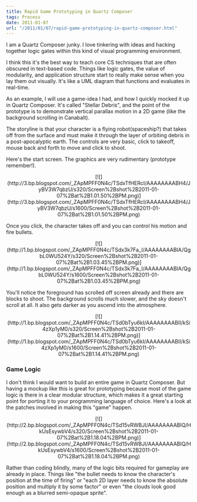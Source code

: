 ```yaml
---
title: Rapid Game Prototyping in Quartz Composer
tags: Process
date: 2011-01-07
url: "/2011/01/07/rapid-game-prototyping-in-quartz-composer.html"
---
```

I am a Quartz Composer junky. I love tinkering with ideas and hacking together logic gates within this kind of visual programming environment.

I think this it's the best way to teach core CS techniques that are often obscured in text-based code. Things like logic gates, the value of modularity, and application structure start to really make sense when you lay them out visually. It's like a UML diagram that functions and evaluates in real-time.

As an example, I will use a game-idea I had, and how I quickly mocked it up in Quartz Composer. It's called "Stellar Debris", and the point of the prototype is to demonstrate vertical parallax motion in a 2D game (like the background scrolling in Canabalt).

The storyline is that your character is a flying robot(spaceship?) that takes off from the surface and must make it through the layer of orbiting debris in a post-apocalyptic earth. The controls are very basic, click to takeoff, mouse back and forth to move and click to shoot.

Here's the start screen. The graphics are very rudimentary (prototype remember!).
<div class="separator" style="clear: both; text-align: center;">[![](http://3.bp.blogspot.com/_ZApMPFF0N4c/TSdxTfHERcI/AAAAAAAABH4/JyBV3W7qbzU/s320/Screen%2Bshot%2B2011-01-07%2Bat%2B1.01.50%2BPM.png)](http://3.bp.blogspot.com/_ZApMPFF0N4c/TSdxTfHERcI/AAAAAAAABH4/JyBV3W7qbzU/s1600/Screen%2Bshot%2B2011-01-07%2Bat%2B1.01.50%2BPM.png)</div>

Once you click, the character takes off and you can control his motion and fire bullets.
<div class="separator" style="clear: both; text-align: center;">[![](http://1.bp.blogspot.com/_ZApMPFF0N4c/TSdx3k7Fa_I/AAAAAAAABIA/QgbL0WU524Y/s320/Screen%2Bshot%2B2011-01-07%2Bat%2B1.03.45%2BPM.png)](http://1.bp.blogspot.com/_ZApMPFF0N4c/TSdx3k7Fa_I/AAAAAAAABIA/QgbL0WU524Y/s1600/Screen%2Bshot%2B2011-01-07%2Bat%2B1.03.45%2BPM.png)</div>

You'll notice the foreground has scrolled off screen already and there are blocks to shoot. The background scrolls much slower, and the sky doesn't scroll at all. It also gets darker as you ascend into the atmosphere.
<div class="separator" style="clear: both; text-align: center;">[![](http://1.bp.blogspot.com/_ZApMPFF0N4c/TSd0bTyu6kI/AAAAAAAABII/kSi4zXp1yM0/s320/Screen%2Bshot%2B2011-01-07%2Bat%2B1.14.41%2BPM.png)](http://1.bp.blogspot.com/_ZApMPFF0N4c/TSd0bTyu6kI/AAAAAAAABII/kSi4zXp1yM0/s1600/Screen%2Bshot%2B2011-01-07%2Bat%2B1.14.41%2BPM.png)</div>

### Game Logic

I don't think I would want to build an entire game in Quartz Composer. But having a mockup like this is great for prototyping because most of the game logic is there in a clear modular structure, which makes it a great starting point for porting it to your programming language of choice. Here's a look at the patches involved in making this "game" happen.
<div class="separator" style="clear: both; text-align: center;">[![](http://2.bp.blogspot.com/_ZApMPFF0N4c/TSd15vRWBJI/AAAAAAAABIQ/HkUsEsywbV4/s320/Screen%2Bshot%2B2011-01-07%2Bat%2B1.18.04%2BPM.png)](http://2.bp.blogspot.com/_ZApMPFF0N4c/TSd15vRWBJI/AAAAAAAABIQ/HkUsEsywbV4/s1600/Screen%2Bshot%2B2011-01-07%2Bat%2B1.18.04%2BPM.png)</div>

Rather than coding blindly, many of the logic bits required for gameplay are already in place. Things like "the bullet needs to know the character's position at the time of firing" or "each 2D layer needs to know the absolute position and multiply it by some factor" or even "the clouds look good enough as a blurred semi-opaque sprite".
